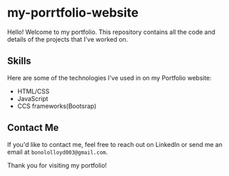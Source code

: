 # my-porrtfolio-website

Hello! Welcome to my portfolio. This repository contains all the code and details of the projects that I've worked on.

## Skills

Here are some of the technologies I've used in on my Portfolio website:

- HTML/CSS
- JavaScript
- CCS frameworks(Bootsrap)

## Contact Me

If you'd like to contact me, feel free to reach out on LinkedIn or send me an email at `bonololloyd003@gmail.com`.

Thank you for visiting my portfolio!
